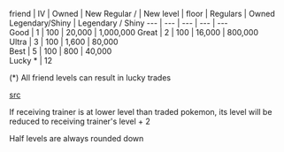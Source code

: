 friend	|	IV		| Owned			| New Regular /					| New
level 	| floor	| Regulars	| Owned Legendary/Shiny	| Legendary / Shiny
---			| ---		| ---				| ---										| ---				
Good		| 1			| 100				| 20,000								| 1,000,000	
Great		| 2			| 100				| 16,000								| 800,000		
Ultra		| 3			| 100				| 1,600									| 80,000		
Best		| 5			| 100				| 800										| 40,000		
Lucky *	| 12

(*) All friend levels can result in lucky trades

[src](https://www.reddit.com/r/TheSilphRoad/comments/9iqcqh/trade_cost_chart_simplified/)

If receiving trainer is at lower level than traded pokemon, its level will be reduced to receiving trainer's level + 2

Half levels are always rounded down